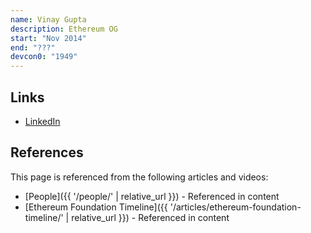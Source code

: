 ```yaml
---
name: Vinay Gupta
description: Ethereum OG
start: "Nov 2014"
end: "???"
devcon0: "1949"
---
```


## Links
- [LinkedIn](https://www.linkedin.com/in/vinay-gupta-0072/)

## References

This page is referenced from the following articles and videos:

- [People]({{ '/people/' | relative_url }}) - Referenced in content
- [Ethereum Foundation Timeline]({{ '/articles/ethereum-foundation-timeline/' | relative_url }}) - Referenced in content
